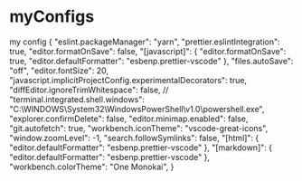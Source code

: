 # myConfigs
my config 
{
  "eslint.packageManager": "yarn",
  "prettier.eslintIntegration": true,
  "editor.formatOnSave": false,
  "[javascript]": {
    "editor.formatOnSave": true,
    "editor.defaultFormatter": "esbenp.prettier-vscode"
  },
  "files.autoSave": "off",
  "editor.fontSize": 20,
  "javascript.implicitProjectConfig.experimentalDecorators": true,
  "diffEditor.ignoreTrimWhitespace": false,
  // "terminal.integrated.shell.windows": "C:\\WINDOWS\\System32\\WindowsPowerShell\\v1.0\\powershell.exe",
  "explorer.confirmDelete": false,
  "editor.minimap.enabled": false,
  "git.autofetch": true,
  "workbench.iconTheme": "vscode-great-icons",
  "window.zoomLevel": -1,
  "search.followSymlinks": false,
  "[html]": {
    "editor.defaultFormatter": "esbenp.prettier-vscode"
  },
  "[markdown]": {
    "editor.defaultFormatter": "esbenp.prettier-vscode"
  },
  "workbench.colorTheme": "One Monokai",
}
